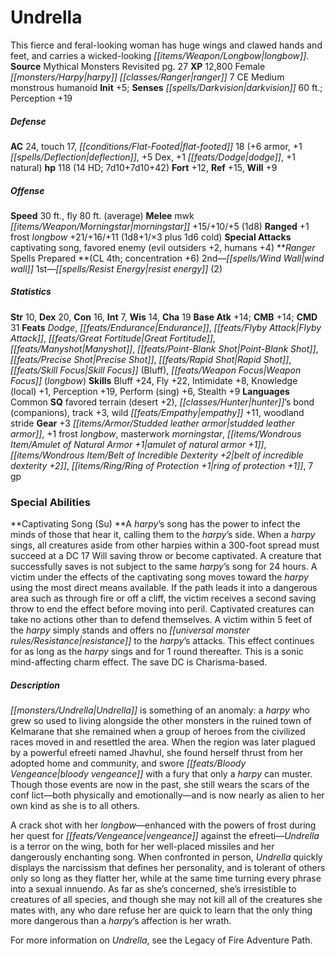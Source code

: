 ﻿---
cssclass: [monsters]
title1: Undrella
desc_short: This fierce and feral-looking woman has huge wings and clawed hands and
  feet, and carries a wicked-looking longbow.
title2: Undrella
CR: 11
sources:
- name: Mythical Monsters Revisited
  page: 27
  link: http://paizo.com/products/btpy8pfw?Pathfinder-Campaign-Setting-Mythical-Monsters-Revisited
XP: 12800
race: Female
classes:
- harpy ranger 7
alignment: CE
size: Medium
type: monstrous humanoid
initiative:
  bonus: 5
senses:
  darkvision: 60
AC:
  AC: 24
  touch: 17
  flat_footed: 18
  components:
    armor: 6
    deflection: 1
    dex: 5
    dodge: 1
    natural: 1
HP:
  HP: 118
  long: 7d10+7d10+42
  HD: 14
saves:
  fort: 12
  ref: 15
  will: 9
speeds:
  base: 30
  fly: 80
  fly_maneuverability: average
attacks:
  melee:
  - - text: mwk morningstar +15/+10/+5 (1d8)
      entries:
      - - damage: 1d8
      attack: mwk morningstar
      bonus:
      - 15
      - 10
      - 5
  ranged:
  - - text: +1 frost longbow +21/+16/+11 (1d8+1/×3 plus 1d6 cold)
      entries:
      - - damage: 1d8+1
          crit_multiplier: 3
        - damage: 1d6
          type: cold
      attack: +1 frost longbow
      bonus:
      - 21
      - 16
      - 11
  special:
  - captivating song
  - favored enemy (evil outsiders +2, humans +4)
spells:
  entries:
  - name: wind wall
    source: Ranger
    level: 2
  - name: resist energy
    source: Ranger
    level: 1
    count: 2
  sources:
  - name: Ranger
    type: prepared
    CL: 4
    concentration: 6
ability_scores:
  STR: 10
  DEX: 20
  CON: 16
  INT: 7
  WIS: 14
  CHA: 19
BAB: 14
CMB: 14
CMD: 31
feats:
- name: Dodge
- name: Endurance
- name: Flyby Attack
- name: Great Fortitude
- name: Manyshot
- name: Point-Blank Shot
- name: Precise Shot
- name: Rapid Shot
- name: Skill Focus (Bluff)
- name: Weapon Focus (longbow)
skills:
  Bluff: 24
  Fly: 22
  Intimidate: 8
  Knowledge (local): 1
  Perception: 19
  Perform (sing): 6
  Stealth: 9
languages:
- Common
special_qualities:
- favored terrain (desert +2)
- hunter's bond (companions)
- track +3
- wild empathy +11
- woodland stride
gear:
  gear:
  - +3 studded leather armor
  - +1 frost longbow
  - masterwork morningstar
  - amulet of natural armor +1
  - belt of incredible dexterity +2
  - ring of protection +1
  - 7 gp
special_abilities:
  Captivating Song (Su): A harpy's song has the power to infect the minds of those
    that hear it, calling them to the harpy's side. When a harpy sings, all creatures
    aside from other harpies within a 300-foot spread must succeed at a DC 17 Will
    saving throw or become captivated. A creature that successfully saves is not subject
    to the same harpy's song for 24 hours. A victim under the effects of the captivating
    song moves toward the harpy using the most direct means available. If the path
    leads it into a dangerous area such as through fire or off a cliff, the victim
    receives a second saving throw to end the effect before moving into peril. Captivated
    creatures can take no actions other than to defend themselves. A victim within
    5 feet of the harpy simply stands and offers no resistance to the harpy's attacks.
    This effect continues for as long as the harpy sings and for 1 round thereafter.
    This is a sonic mind-affecting charm effect. The save DC is Charisma-based.
desc_long: |-
  Undrella is something of an anomaly: a harpy who grew so used to living alongside the other monsters in the ruined town of Kelmarane that she remained when a group of heroes from the civilized races moved in and resettled the area. When the region was later plagued by a powerful efreeti named Jhavhul, she found herself thrust from her adopted home and community, and swore bloody vengeance with a fury that only a harpy can muster. Though those events are now in the past, she still wears the scars of the conf lict-both physically and emotionally-and is now nearly as alien to her own kind as she is to all others.

  A crack shot with her longbow-enhanced with the powers of frost during her quest for vengeance against the efreeti-Undrella is a terror on the wing, both for her well-placed missiles and her dangerously enchanting song. When confronted in person, Undrella quickly displays the narcissism that defines her personality, and is tolerant of others only so long as they flatter her, while at the same time turning every phrase into a sexual innuendo. As far as she's concerned, she's irresistible to creatures of all species, and though she may not kill all of the creatures she mates with, any who dare refuse her are quick to learn that the only thing more dangerous than a harpy's affection is her wrath.

  For more information on Undrella, see the Legacy of Fire Adventure Path.

---

# Undrella
This fierce and feral-looking woman has huge wings and clawed hands and feet, and carries a wicked-looking _[[items/Weapon/Longbow|longbow]]_.
**Source** Mythical Monsters Revisited pg. 27
**XP** 12,800
Female _[[monsters/Harpy|harpy]]_ _[[classes/Ranger|ranger]]_ 7
CE Medium monstrous humanoid
**Init** +5; **Senses** _[[spells/Darkvision|darkvision]]_ 60 ft.; Perception +19

##### Defense

**AC** 24, touch 17, _[[conditions/Flat-Footed|flat-footed]]_ 18 (+6 armor, +1 _[[spells/Deflection|deflection]]_, +5 Dex, +1 _[[feats/Dodge|dodge]]_, +1 natural)
**hp** 118 (14 HD; 7d10+7d10+42)
**Fort** +12, **Ref** +15, **Will** +9

##### Offense
**Speed** 30 ft., fly 80 ft. (average)
**Melee** mwk _[[items/Weapon/Morningstar|morningstar]]_ +15/+10/+5 (1d8)
**Ranged** +1 frost _longbow_ +21/+16/+11 (1d8+1/×3 plus 1d6 cold)
**Special Attacks** captivating song, favored enemy (evil outsiders +2, humans +4)
**_Ranger_ Spells Prepared **(CL 4th; concentration +6)
2nd—_[[spells/Wind Wall|wind wall]]_
1st—_[[spells/Resist Energy|resist energy]]_ (2)

##### Statistics
**Str** 10, **Dex** 20, **Con** 16, **Int** 7, **Wis** 14, **Cha** 19
**Base Atk** +14; **CMB** +14; **CMD** 31
**Feats** _Dodge_, _[[feats/Endurance|Endurance]]_, _[[feats/Flyby Attack|Flyby Attack]]_, _[[feats/Great Fortitude|Great Fortitude]]_, _[[feats/Manyshot|Manyshot]]_, _[[feats/Point-Blank Shot|Point-Blank Shot]]_, _[[feats/Precise Shot|Precise Shot]]_, _[[feats/Rapid Shot|Rapid Shot]]_, _[[feats/Skill Focus|Skill Focus]]_ (Bluff), _[[feats/Weapon Focus|Weapon Focus]]_ (_longbow_)
**Skills** Bluff +24, Fly +22, Intimidate +8, Knowledge (local) +1, Perception +19, Perform (sing) +6, Stealth +9
**Languages** Common
**SQ** favored terrain (desert +2), _[[classes/Hunter|hunter]]_’s bond (companions), track +3, wild _[[feats/Empathy|empathy]]_ +11, woodland stride
**Gear** +3 _[[items/Armor/Studded leather armor|studded leather armor]]_, +1 frost _longbow_, masterwork _morningstar_, _[[items/Wondrous Item/Amulet of Natural Armor +1|amulet of natural armor +1]]_, _[[items/Wondrous Item/Belt of Incredible Dexterity +2|belt of incredible dexterity +2]]_, _[[items/Ring/Ring of Protection +1|ring of protection +1]]_, 7 gp

### Special Abilities

**Captivating Song (Su) **A _harpy_’s song has the power to infect the minds of those that hear it, calling them to the _harpy_’s side. When a _harpy_ sings, all creatures aside from other harpies within a 300-foot spread must succeed at a DC 17 Will saving throw or become captivated. A creature that successfully saves is not subject to the same _harpy_’s song for 24 hours. A victim under the effects of the captivating song moves toward the _harpy_ using the most direct means available. If the path leads it into a dangerous area such as through fire or off a cliff, the victim receives a second saving throw to end the effect before moving into peril. Captivated creatures can take no actions other than to defend themselves. A victim within 5 feet of the _harpy_ simply stands and offers no _[[universal monster rules/Resistance|resistance]]_ to the _harpy_’s attacks. This effect continues for as long as the _harpy_ sings and for 1 round thereafter. This is a sonic mind-affecting charm effect. The save DC is Charisma-based.

##### Description

_[[monsters/Undrella|Undrella]]_ is something of an anomaly: a _harpy_ who grew so used to living alongside the other monsters in the ruined town of Kelmarane that she remained when a group of heroes from the civilized races moved in and resettled the area. When the region was later plagued by a powerful efreeti named Jhavhul, she found herself thrust from her adopted home and community, and swore _[[feats/Bloody Vengeance|bloody vengeance]]_ with a fury that only a _harpy_ can muster. Though those events are now in the past, she still wears the scars of the conf lict—both physically and emotionally—and is now nearly as alien to her own kind as she is to all others.

A crack shot with her _longbow_—enhanced with the powers of frost during her quest for _[[feats/Vengeance|vengeance]]_ against the efreeti—_Undrella_ is a terror on the wing, both for her well-placed missiles and her dangerously enchanting song. When confronted in person, _Undrella_ quickly displays the narcissism that defines her personality, and is tolerant of others only so long as they flatter her, while at the same time turning every phrase into a sexual innuendo. As far as she’s concerned, she’s irresistible to creatures of all species, and though she may not kill all of the creatures she mates with, any who dare refuse her are quick to learn that the only thing more dangerous than a _harpy_’s affection is her wrath.

For more information on _Undrella_, see the Legacy of Fire Adventure Path.